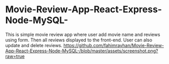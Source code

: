 # Movie-Review-App-React-Express-Node-MySQL-
This is simple movie review app where user add movie name and reviews using form. Then all reviews displayed to the front-end. User can also update and delete reviews.
https://github.com/fahimrayhan/Movie-Review-App-React-Express-Node-MySQL-/blob/master/assets/screenshot.png?raw=true
